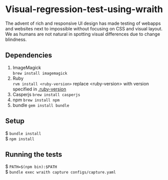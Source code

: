 # Visual-regression-test-using-wraith
The advent of rich and responsive UI design has made testing of webapps and websites next to impossible without focusing on CSS and visual layout. We as humans are not natural in spotting visual differences due to change blindness.

## Dependencies

1. ImageMagick  
	`brew install imagemagick`
2. Ruby  
	`rvm install <ruby-version>` replace &lt;ruby-version&gt; with version specified in [.ruby-version](.ruby-version)
3. Casperjs
	`brew install casperjs`
4. npm
	`brew install npm`
5. bundle
	`gem install bundle`

## Setup

$ `bundle install`  
$ `npm install`  

## Running the tests

$ `PATH=$(npm bin):$PATH`  
$ `bundle exec wraith capture configs/capture.yaml`  
